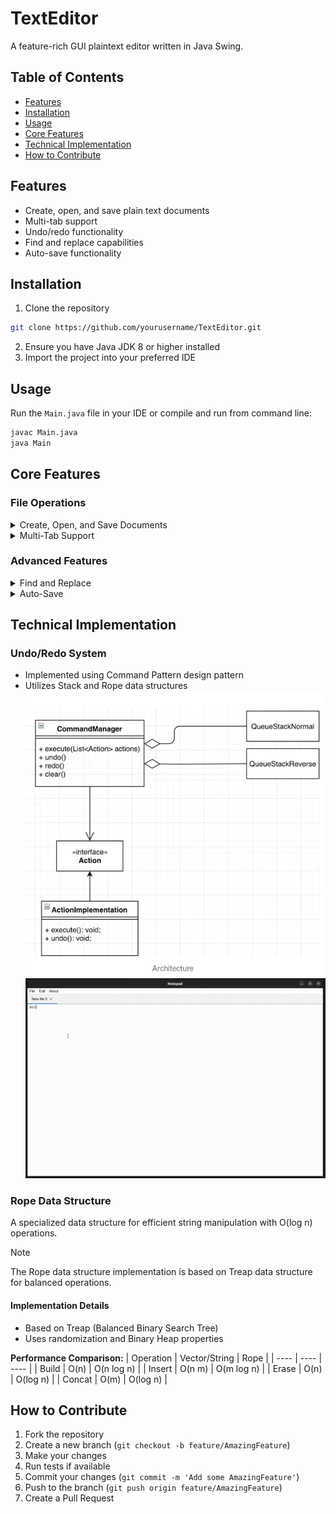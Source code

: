 # TextEditor

A feature-rich GUI plaintext editor written in Java Swing.

## Table of Contents

- [Features](#features)
- [Installation](#installation)
- [Usage](#usage)
- [Core Features](#core-features)
- [Technical Implementation](#technical-implementation)
- [How to Contribute](#how-to-contribute)

## Features

- Create, open, and save plain text documents
- Multi-tab support
- Undo/redo functionality
- Find and replace capabilities
- Auto-save functionality

## Installation

1. Clone the repository
  
  ```bash
  git clone https://github.com/yourusername/TextEditor.git
  ```
  
2. Ensure you have Java JDK 8 or higher installed
3. Import the project into your preferred IDE

## Usage

Run the `Main.java` file in your IDE or compile and run from command line:

```bash
javac Main.java
java Main
```

## Core Features

### File Operations

<details>
<summary>Create, Open, and Save Documents</summary>

- Open files using the **"Open"** menu item and select through the file chooser dialog
- Save files using the **"Save"** menu item with automatic overwrite protection
  ![ScreenShot](ScreenShots/openfile.gif)
  ![ScreenShot](ScreenShots/savefile.gif)
  
  </details>
  

<details>
<summary>Multi-Tab Support</summary>

Work with multiple documents simultaneously
![ScreenShot](ScreenShots/multitab.gif)

</details>

### Advanced Features

<details>
<summary>Find and Replace</summary>

- Implements KMP string pattern search algorithm (O(n + m) complexity)
- Supports both single and bulk replacements

**Performance Comparison:**
| Operation | Brute force | KMP |
| ---- | ---- | ---- |
| `search` | O(n * m) | O(n+m) |

![ScreenShot](ScreenShots/find.gif)
![ScreenShot](ScreenShots/replace.gif)

</details>

<details>
<summary>Auto-Save</summary>

Automatically tracks and saves changes
![ScreenShot](ScreenShots/autoSave.gif)

</details>

## Technical Implementation

### Undo/Redo System

- Implemented using Command Pattern design pattern
- Utilizes Stack and Rope data structures
  ![Architecture](ScreenShots/command_pattern.png)
  ![ScreenShot](ScreenShots/undo.gif)

### Rope Data Structure

A specialized data structure for efficient string manipulation with O(log n) operations.

> [!NOTE]
> The Rope data structure implementation is based on Treap data structure for balanced operations.
#### Implementation Details

- Based on Treap (Balanced Binary Search Tree)
- Uses randomization and Binary Heap properties

**Performance Comparison:**
| Operation | Vector/String | Rope |
| ---- | ---- | ---- |
| Build | O(n) | O(n log n) |
| Insert | O(n m) | O(m log n) |
| Erase | O(n) | O(log n) |
| Concat | O(m) | O(log n) |

## How to Contribute

1. Fork the repository
2. Create a new branch (`git checkout -b feature/AmazingFeature`)
3. Make your changes
4. Run tests if available
5. Commit your changes (`git commit -m 'Add some AmazingFeature'`)
6. Push to the branch (`git push origin feature/AmazingFeature`)
7. Create a Pull Request

